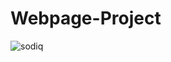 # Webpage-Project
![sodiq](https://user-images.githubusercontent.com/58136523/79583812-6792d000-8082-11ea-954b-5dca25e1db6d.jpg)
